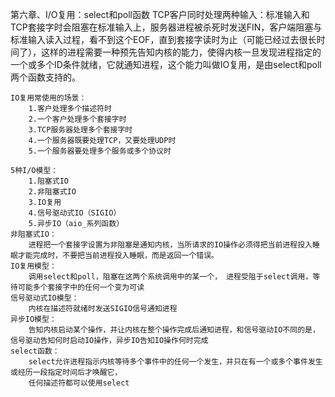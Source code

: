 第六章、I/O复用：select和poll函数
    TCP客户同时处理两种输入：标准输入和TCP套接字时会阻塞在标准输入上，服务器进程被杀死时发送FIN，客户端阻塞与标准输入读入过程，看不到这个EOF，直到套接字读时为止（可能已经过去很长时间了），这样的进程需要一种预先告知内核的能力，使得内核一旦发现进程指定的一个或多个ID条件就绪，它就通知进程，这个能力叫做IO复用，是由select和poll两个函数支持的。

    IO复用常使用的场景：
        1.客户处理多个描述符时
        2.一个客户处理多个套接字时
        3.TCP服务器处理多个套接字时
        4.一个服务器既要处理TCP，又要处理UDP时
        5.一个服务器要处理多个服务或多个协议时

    5种I/O模型：
        1.阻塞式IO
        2.非阻塞式IO
        3.IO复用
        4.信号驱动式IO（SIGIO）
        5.异步IO（aio_系列函数）
    非阻塞式IO：
        进程把一个套接字设置为非阻塞是通知内核，当所请求的IO操作必须得把当前进程投入睡眠才能完成时，不要把当前进程投入睡眠，而是返回一个错误。
    IO复用模型：
        调用select和poll，阻塞在这两个系统调用中的某一个， 进程受阻于select调用，等待可能多个套接字中的任何一个变为可读
    信号驱动式IO模型：
        内核在描述符就绪时发送SIGIO信号通知进程
    异步IO模型：
        告知内核启动某个操作，并让内核在整个操作完成后通知进程，和信号驱动IO不同的是，信号驱动告知何时启动IO操作，异步IO告知IO操作何时完成
    select函数：
        select允许进程指示内核等待多个事件中的任何一个发生，并只在有一个或多个事件发生或经历一段指定时间后才唤醒它，
        任何描述符都可以使用select
